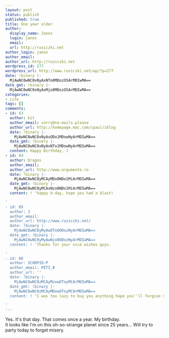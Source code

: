 ```yaml
---
layout: post
status: publish
published: true
title: One year older
author:
  display_name: Janos
  login: janos
  email: 
  url: http://rusiczki.net
author_login: janos
author_email: 
author_url: http://rusiczki.net
wordpress_id: 277
wordpress_url: http://www.rusiczki.net/wp/?p=277
date: !binary |-
  MjAwNC0wNC0xNyAxNTo0MDozOSArMDIwMA==
date_gmt: !binary |-
  MjAwNC0wNC0xNyAxMjo0MDozOSArMDIwMA==
categories:
- Life
tags: []
comments:
- id: 63
  author: kit
  author_email: sorry@no-mails.please
  author_url: http://homepage.mac.com/cpaul/iblog
  date: !binary |-
    MjAwNC0wNC0xNyAxODo1MDowNyArMDIwMA==
  date_gmt: !binary |-
    MjAwNC0wNC0xNyAxNTo1MDowNyArMDIwMA==
  content: Happy Birthday, J
- id: 64
  author: Dragos
  author_email: 
  author_url: http://www.argumente.ro
  date: !binary |-
    MjAwNC0wNC0yMCAyMDo0NDo1MiArMDIwMA==
  date_gmt: !binary |-
    MjAwNC0wNC0yMCAxNzo0NDo1MiArMDIwMA==
  content: ! 'happy b-day, hope you had a blast!

'
- id: 65
  author: J
  author_email: 
  author_url: http://www.rusiczki.net/
  date: !binary |-
    MjAwNC0wNC0yMyAwOTo0ODozNyArMDIwMA==
  date_gmt: !binary |-
    MjAwNC0wNC0yMyAwNjo0ODozNyArMDIwMA==
  content: ! 'Thanks for your nice wishes guys.

'
- id: 66
  author: SCORPIO-P
  author_email: PETI_B
  author_url: ''
  date: !binary |-
    MjAwNC0wNC0zMCAyMzowOToyMCArMDIwMA==
  date_gmt: !binary |-
    MjAwNC0wNC0zMCAyMDowOToyMCArMDIwMA==
  content: ! 'I was too lazy to buy you anything hope you''ll forgive me one day

'
---
```

<p>Yes. It's that day. That comes once a year. My birthday.<br />
It looks like I'm on this oh-so-strange planet since 25 years... Will try to party today to forget misery.</p>
